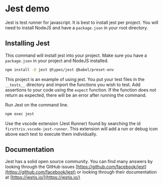 # Jest demo

Jest is test runner for javascript. It is best to install jest per project. You will need to install NodeJS and have a `package.json` in your root directory.

## Installing Jest

This command will install jest into your project. Make sure you have a `package.json` in your project and NodeJS installed.
```bash
npm install -D jest @types/jest @babel/preset-env
```

This project is an example of using jest. You put your test files in the `__tests__` directory and import the functions you wish to test. Add assertions to your code using the `expect` function. If the function does not return as expected, there will be an error after running the command.

Run Jest on the command line.
```bash
npm exec jest
```

Use the vscode extension (Jest Runner) found by searching the id `firsttris.vscode-jest-runner`. This extension will add a run or debug icon above each test to execute them individually.


## Documentation

Jest has a solid open source community. You can find many answers by looking through the GitHub issues [https://github.com/facebook/jest](https://github.com/facebook/jest) or looking through their documentation at [https://jestjs.io/](https://jestjs.io/)
